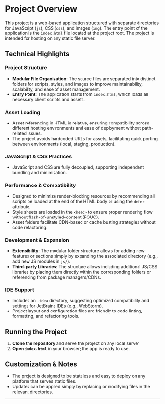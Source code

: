 # Project Overview

This project is a web-based application structured with separate directories for JavaScript (`js`), CSS (`css`), and images (`img`). The entry point of the application is the `index.html` file located at the project root. The project is intended for hosting on any static file server.

## Technical Highlights

### Project Structure

- **Modular File Organization**: The source files are separated into distinct folders for scripts, styles, and images to improve maintainability, scalability, and ease of asset management.
- **Entry Point**: The application starts from `index.html`, which loads all necessary client scripts and assets.

### Asset Loading

- Asset referencing in HTML is relative, ensuring compatibility across different hosting environments and ease of deployment without path-related issues.
- The project avoids hardcoded URLs for assets, facilitating quick porting between environments (local, staging, production).

### JavaScript & CSS Practices

- JavaScript and CSS are fully decoupled, supporting independent bundling and minimization.

### Performance & Compatibility

- Designed to minimize render-blocking resources by recommending all scripts be loaded at the end of the HTML body or using the `defer` attribute.
- Style sheets are loaded in the `<head>` to ensure proper rendering flow without flash-of-unstyled-content (FOUC).
- Asset folders facilitate CDN-based or cache busting strategies without code refactoring.

### Development & Expansion

- **Extensibility**: The modular folder structure allows for adding new features or sections simply by expanding the associated directory (e.g., add new JS modules in `js/`).
- **Third-party Libraries**: The structure allows including additional JS/CSS libraries by placing them directly within the corresponding folders or referencing from package managers/CDNs.

### IDE Support

- Includes an `.idea` directory, suggesting optimized compatibility and settings for JetBrains IDEs (e.g., WebStorm).
- Project layout and configuration files are friendly to code linting, formatting, and refactoring tools.

## Running the Project

1. **Clone the repository** and serve the project on any local server
2. **Open `index.html`** in your browser; the app is ready to use.

## Customization & Notes

- The project is designed to be stateless and easy to deploy on any platform that serves static files.
- Updates can be applied simply by replacing or modifying files in the relevant directories.

---